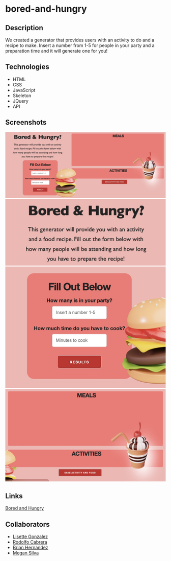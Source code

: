 # bored-and-hungry

## Description
<p> 
    We created a generator that provides users with an activity to do and a recipe to make. Insert a number from 1-5 for people in your party and a preparation time and it will generate one for you!
</p>


## Technologies
<ul>
    <li> HTML
    <li> CSS
    <li> JavaScript
    <li> Skeleton
    <li> JQuery
    <li> API
</ul>

## Screenshots
<img src="./assets/images/screenshot4.jpg" alt="Our entire project">
<img src="./assets/images/screenshot1.jpg" alt="A portion of the project that shoes the title and the instructions">
<img src="./assets/images/screenshot2.jpg" alt="Shows where the meals will show up">
<img src="./assets/images/screenshot3.jpg" alt="Shows where the activities will show up">


## Links

[Bored and Hungry]()

## Collaborators 
- [Lisette Gonzalez](https://github.com/lissygonz)
- [Rodolfo Cabrera](https://github.com/rodolfopoly)
- [Brian Hernandez](https://github.com/HdezB)
- [Megan Silva](https://github.com/megansilva) 
